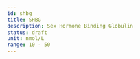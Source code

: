 ```yaml
---
id: shbg
title: SHBG
description: Sex Hormone Binding Globulin
status: draft
unit: nmol/L
range: 10 - 50
---
```


